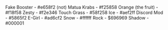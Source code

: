 Fake Booster - #e658f2
(not) Matua Krabs - #f25858
Orange (the fruit) - #f18f58
Zesty - #f2e346
Touch Grass - #58f258
Ice - #aef2ff
Discord Mod - #5865f2
E-Girl - #ad6cf2
Snow - #ffffff
Rock - $696969
Shadow - #000001
